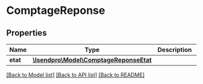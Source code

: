 # ComptageReponse

## Properties
Name | Type | Description | Notes
------------ | ------------- | ------------- | -------------
**etat** | [**\Isendpro\Model\ComptageReponseEtat**](ComptageReponseEtat.md) |  | [optional] 

[[Back to Model list]](../README.md#documentation-for-models) [[Back to API list]](../README.md#documentation-for-api-endpoints) [[Back to README]](../README.md)


